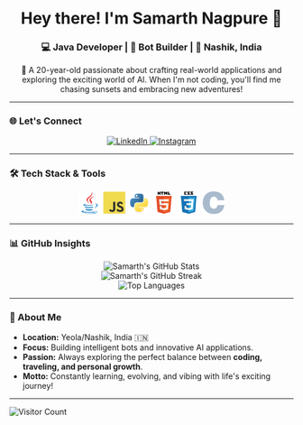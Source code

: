 <h1 align="center">Hey there! I'm Samarth Nagpure 👋</h1>
<h3 align="center">💻 Java Developer | 🤖 Bot Builder | 📍 Nashik, India</h3>

<p align="center">
  🚀 A 20-year-old passionate about crafting real-world applications and exploring the exciting world of AI. When I'm not coding, you'll find me chasing sunsets and embracing new adventures!
</p>

---

### 🌐 Let's Connect

<p align="center">
  <a href="https://linkedin.com/in/samarthnagpure" target="_blank">
    <img src="https://img.shields.io/badge/LinkedIn-blue?logo=linkedin&logoColor=white" alt="LinkedIn"/>
  </a>
  <a href="https://instagram.com/itx_samarth_56" target="_blank">
    <img src="https://img.shields.io/badge/Instagram-E4405F?logo=instagram&logoColor=white" alt="Instagram"/>
  </a>
</p>

---

### 🛠️ Tech Stack & Tools

<p align="center">
  <img src="https://raw.githubusercontent.com/devicons/devicon/master/icons/java/java-original.svg" width="40" height="40" alt="Java"/>
  <img src="https://raw.githubusercontent.com/devicons/devicon/master/icons/javascript/javascript-original.svg" width="40" height="40" alt="JavaScript"/>
  <img src="https://raw.githubusercontent.com/devicons/devicon/master/icons/python/python-original.svg" width="40" height="40" alt="Python"/>
  <img src="https://raw.githubusercontent.com/devicons/devicon/master/icons/html5/html5-original-wordmark.svg" width="40" height="40" alt="HTML5"/>
  <img src="https://raw.githubusercontent.com/devicons/devicon/master/icons/css3/css3-original-wordmark.svg" width="40" height="40" alt="CSS3"/>
  <img src="https://raw.githubusercontent.com/devicons/devicon/master/icons/c/c-original.svg" width="40" height="40" alt="C"/>
  </p>

---

### 📊 GitHub Insights

<p align="center">
  <img src="https://github-readme-stats.vercel.app/api?username=Samarthnagpure-byte&theme=dark&hide_border=false&show_icons=true&rank_icon=github" alt="Samarth's GitHub Stats"/>
  <br/>
  <img src="https://streak-stats.demolab.com?user=Samarthnagpure-byte&theme=dark&hide_border=false" alt="Samarth's GitHub Streak"/>
  <br/>
  <img src="https://github-readme-stats.vercel.app/api/top-langs/?username=Samarthnagpure-byte&layout=compact&theme=dark&hide_border=false" alt="Top Languages"/>
</p>

---

### 🎯 About Me

* **Location:** Yeola/Nashik, India 🇮🇳
* **Focus:** Building intelligent bots and innovative AI applications.
* **Passion:** Always exploring the perfect balance between **coding, traveling, and personal growth**.
* **Motto:** Constantly learning, evolving, and vibing with life's exciting journey!

---

![Visitor Count](https://visitcount.itsvg.in/api?id=Samarthnagpure-byte&icon=0&color=0)

